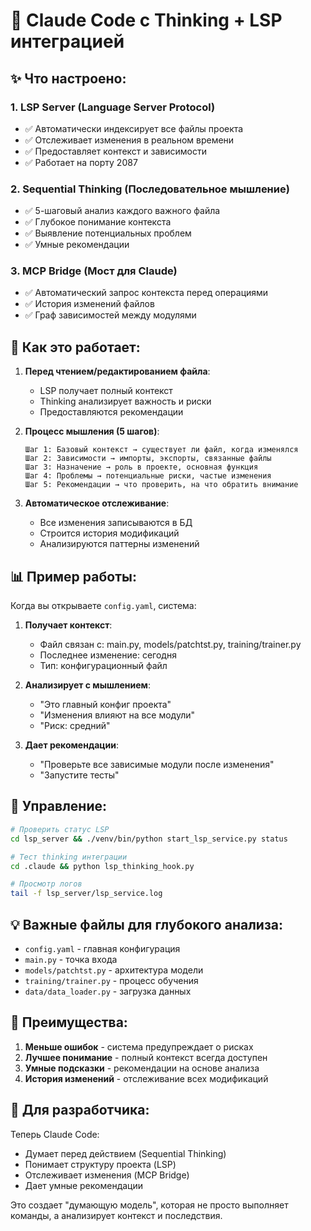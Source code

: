 # 🧠 Claude Code с Thinking + LSP интеграцией

## ✨ Что настроено:

### 1. **LSP Server** (Language Server Protocol)
- ✅ Автоматически индексирует все файлы проекта
- ✅ Отслеживает изменения в реальном времени
- ✅ Предоставляет контекст и зависимости
- ✅ Работает на порту 2087

### 2. **Sequential Thinking** (Последовательное мышление)
- ✅ 5-шаговый анализ каждого важного файла
- ✅ Глубокое понимание контекста
- ✅ Выявление потенциальных проблем
- ✅ Умные рекомендации

### 3. **MCP Bridge** (Мост для Claude)
- ✅ Автоматический запрос контекста перед операциями
- ✅ История изменений файлов
- ✅ Граф зависимостей между модулями

## 🎯 Как это работает:

1. **Перед чтением/редактированием файла**:
   - LSP получает полный контекст
   - Thinking анализирует важность и риски
   - Предоставляются рекомендации

2. **Процесс мышления (5 шагов)**:
   ```
   Шаг 1: Базовый контекст → существует ли файл, когда изменялся
   Шаг 2: Зависимости → импорты, экспорты, связанные файлы
   Шаг 3: Назначение → роль в проекте, основная функция
   Шаг 4: Проблемы → потенциальные риски, частые изменения
   Шаг 5: Рекомендации → что проверить, на что обратить внимание
   ```

3. **Автоматическое отслеживание**:
   - Все изменения записываются в БД
   - Строится история модификаций
   - Анализируются паттерны изменений

## 📊 Пример работы:

Когда вы открываете `config.yaml`, система:

1. **Получает контекст**:
   - Файл связан с: main.py, models/patchtst.py, training/trainer.py
   - Последнее изменение: сегодня
   - Тип: конфигурационный файл

2. **Анализирует с мышлением**:
   - "Это главный конфиг проекта"
   - "Изменения влияют на все модули"
   - "Риск: средний"

3. **Дает рекомендации**:
   - "Проверьте все зависимые модули после изменения"
   - "Запустите тесты"

## 🔧 Управление:

```bash
# Проверить статус LSP
cd lsp_server && ./venv/bin/python start_lsp_service.py status

# Тест thinking интеграции
cd .claude && python lsp_thinking_hook.py

# Просмотр логов
tail -f lsp_server/lsp_service.log
```

## 💡 Важные файлы для глубокого анализа:

- `config.yaml` - главная конфигурация
- `main.py` - точка входа
- `models/patchtst.py` - архитектура модели
- `training/trainer.py` - процесс обучения
- `data/data_loader.py` - загрузка данных

## 🚀 Преимущества:

1. **Меньше ошибок** - система предупреждает о рисках
2. **Лучшее понимание** - полный контекст всегда доступен
3. **Умные подсказки** - рекомендации на основе анализа
4. **История изменений** - отслеживание всех модификаций

## 📝 Для разработчика:

Теперь Claude Code:
- Думает перед действием (Sequential Thinking)
- Понимает структуру проекта (LSP)
- Отслеживает изменения (MCP Bridge)
- Дает умные рекомендации

Это создает "думающую модель", которая не просто выполняет команды, а анализирует контекст и последствия.